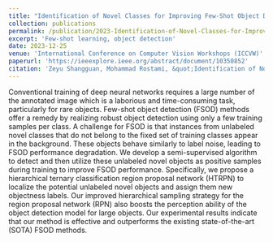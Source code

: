 ```yaml
---
title: "Identification of Novel Classes for Improving Few-Shot Object Detection"
collection: publications
permalink: /publication/2023-Identification-of-Novel-Classes-for-Improving-Few-Shot-Object-Detection
excerpt: 'Few-shot learning, object detection'
date: 2023-12-25
venue: 'International Conference on Computer Vision Workshops (ICCVW)'
paperurl: 'https://ieeexplore.ieee.org/abstract/document/10350852'
citation: 'Zeyu Shangguan, Mohammad Rostami, &quot;Identification of Novel Classes for Improving Few-Shot Object Detection&quot; <i>2023 IEEE/CVF International Conference on Computer Vision Workshops (ICCVW)</i>, Paris, France, 2023, pp. 3348-3358, doi: 10.1109/ICCVW60793.2023.00360.'
---
```


Conventional training of deep neural networks requires a large number of the annotated image which is a laborious and time-consuming task, particularly for rare objects. Few-shot object detection (FSOD) methods offer a remedy by realizing robust object detection using only a few training samples per class. A challenge for FSOD is that instances from unlabeled novel classes that do not belong to the fixed set of training classes appear in the background. These objects behave similarly to label noise, leading to FSOD performance degradation. We develop a semi-supervised algorithm to detect and then utilize these unlabeled novel objects as positive samples during training to improve FSOD performance. Specifically, we propose a hierarchical ternary classification region proposal network (HTRPN) to localize the potential unlabeled novel objects and assign them new objectness labels. Our improved hierarchical sampling strategy for the region proposal network (RPN) also boosts the perception ability of the object detection model for large objects. Our experimental results indicate that our method is effective and outperforms the existing state-of-the-art (SOTA) FSOD methods.
